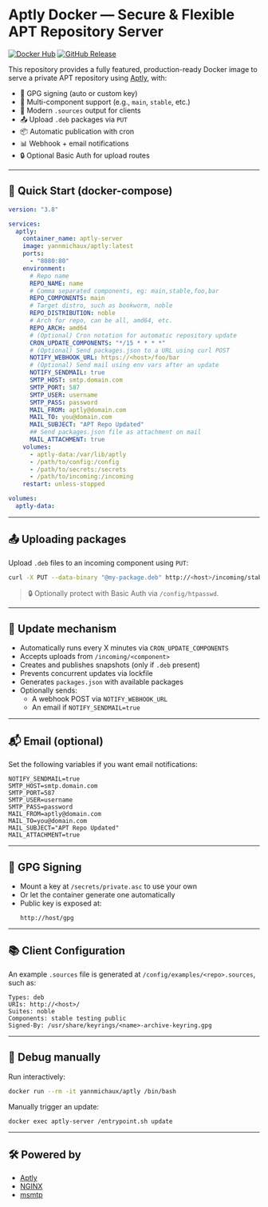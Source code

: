 # Aptly Docker — Secure & Flexible APT Repository Server

[![Docker Hub](https://img.shields.io/docker/pulls/yannmichaux/aptly?style=flat-square)](https://hub.docker.com/r/yannmichaux/aptly)
[![GitHub Release](https://img.shields.io/github/v/release/yannmichaux/aptly-docker?style=flat-square)](https://github.com/yannmichaux/aptly/releases)

This repository provides a fully featured, production-ready Docker image to serve a private APT repository using [Aptly](https://www.aptly.info/), with:

- 🔐 GPG signing (auto or custom key)
- 📂 Multi-component support (e.g., `main`, `stable`, etc.)
- 🧾 Modern `.sources` output for clients
- 📤 Upload `.deb` packages via `PUT`
- 📦 Automatic publication with cron
- 📊 Webhook + email notifications
- 🔒 Optional Basic Auth for upload routes

---

## 🚀 Quick Start (docker-compose)

```yaml
version: "3.8"

services:
  aptly:
    container_name: aptly-server
    image: yannmichaux/aptly:latest
    ports:
      - "8080:80"
    environment:
      # Repo name
      REPO_NAME: name
      # Comma separated components, eg: main,stable,foo,bar
      REPO_COMPONENTS: main
      # Target distro, such as bookworm, noble
      REPO_DISTRIBUTION: noble
      # Arch for repo, can be all, amd64, etc.
      REPO_ARCH: amd64
      # (Optional) Cron notation for automatic repository update
      CRON_UPDATE_COMPONENTS: "*/15 * * * *"
      # (Optional) Send packages.json to a URL using curl POST
      NOTIFY_WEBHOOK_URL: https://<host>/foo/bar
      # (Optional) Send mail using env vars after an update
      NOTIFY_SENDMAIL: true
      SMTP_HOST: smtp.domain.com
      SMTP_PORT: 587
      SMTP_USER: username
      SMTP_PASS: password
      MAIL_FROM: aptly@domain.com
      MAIL_TO: you@domain.com
      MAIL_SUBJECT: "APT Repo Updated"
      ## Send packages.json file as attachment on mail
      MAIL_ATTACHMENT: true
    volumes:
      - aptly-data:/var/lib/aptly
      - /path/to/config:/config
      - /path/to/secrets:/secrets
      - /path/to/incoming:/incoming
    restart: unless-stopped

volumes:
  aptly-data:
```

---

## 📤 Uploading packages

Upload `.deb` files to an incoming component using `PUT`:

```bash
curl -X PUT --data-binary "@my-package.deb" http://<host>/incoming/stable/my-package.deb
```

> 🔒 Optionally protect with Basic Auth via `/config/htpasswd`.

---

## 🔁 Update mechanism

- Automatically runs every X minutes via `CRON_UPDATE_COMPONENTS`
- Accepts uploads from `/incoming/<component>`
- Creates and publishes snapshots (only if `.deb` present)
- Prevents concurrent updates via lockfile
- Generates `packages.json` with available packages
- Optionally sends:
  - A webhook POST via `NOTIFY_WEBHOOK_URL`
  - An email if `NOTIFY_SENDMAIL=true`

---

## 📬 Email (optional)

Set the following variables if you want email notifications:

```env
NOTIFY_SENDMAIL=true
SMTP_HOST=smtp.domain.com
SMTP_PORT=587
SMTP_USER=username
SMTP_PASS=password
MAIL_FROM=aptly@domain.com
MAIL_TO=you@domain.com
MAIL_SUBJECT="APT Repo Updated"
MAIL_ATTACHMENT=true
```

---

## 🔏 GPG Signing

- Mount a key at `/secrets/private.asc` to use your own
- Or let the container generate one automatically
- Public key is exposed at:
  ```
  http://host/gpg
  ```

---

## 📚 Client Configuration

An example `.sources` file is generated at `/config/examples/<repo>.sources`, such as:

```text
Types: deb
URIs: http://<host>/
Suites: noble
Components: stable testing public
Signed-By: /usr/share/keyrings/<name>-archive-keyring.gpg
```

---

## 🧪 Debug manually

Run interactively:

```bash
docker run --rm -it yannmichaux/aptly /bin/bash
```

Manually trigger an update:

```bash
docker exec aptly-server /entrypoint.sh update
```

---

## 🛠 Powered by

- [Aptly](https://www.aptly.info/)
- [NGINX](https://nginx.org/)
- [msmtp](https://marlam.de/msmtp/)
